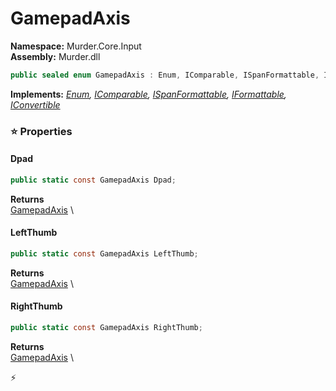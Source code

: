 # GamepadAxis

**Namespace:** Murder.Core.Input \
**Assembly:** Murder.dll

```csharp
public sealed enum GamepadAxis : Enum, IComparable, ISpanFormattable, IFormattable, IConvertible
```

**Implements:** _[Enum](https://learn.microsoft.com/en-us/dotnet/api/System.Enum?view=net-7.0), [IComparable](https://learn.microsoft.com/en-us/dotnet/api/System.IComparable?view=net-7.0), [ISpanFormattable](https://learn.microsoft.com/en-us/dotnet/api/System.ISpanFormattable?view=net-7.0), [IFormattable](https://learn.microsoft.com/en-us/dotnet/api/System.IFormattable?view=net-7.0), [IConvertible](https://learn.microsoft.com/en-us/dotnet/api/System.IConvertible?view=net-7.0)_

### ⭐ Properties
#### Dpad
```csharp
public static const GamepadAxis Dpad;
```

**Returns** \
[GamepadAxis](../../../Murder/Core/Input/GamepadAxis.html) \
#### LeftThumb
```csharp
public static const GamepadAxis LeftThumb;
```

**Returns** \
[GamepadAxis](../../../Murder/Core/Input/GamepadAxis.html) \
#### RightThumb
```csharp
public static const GamepadAxis RightThumb;
```

**Returns** \
[GamepadAxis](../../../Murder/Core/Input/GamepadAxis.html) \


⚡